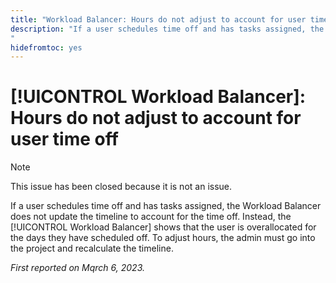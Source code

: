 ```yaml
---
title: "Workload Balancer: Hours do not adjust to account for user time off"
description: "If a user schedules time off and has tasks assigned, the Workload Balancer does not update the timeline to account for the time off. Instead, the Workload Balancer shows that the user is overallocated for the days they have scheduled off. To adjust hours, the admin must go into the project and recalculate the timeline.
"
hidefromtoc: yes
---
```


# [!UICONTROL Workload Balancer]: Hours do not adjust to account for user time off

>[!NOTE]
>
>This issue has been closed because it is not an issue.

If a user schedules time off and has tasks assigned, the Workload Balancer does not update the timeline to account for the time off. Instead, the [!UICONTROL Workload Balancer] shows that the user is overallocated for the days they have scheduled off. To adjust hours, the admin must go into the project and recalculate the timeline.

_First reported on Mqrch 6, 2023._

